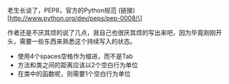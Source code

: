 老生长谈了，PEP8，官方的Python规范 \(链接\)\[http://www.python.org/dev/peps/pep-0008/\]

作者还是不厌其烦的说了几点，我自己也很厌其烦的写出来吧，因为毕竟刚刚开头，需要一些东西来熟悉这个持续写入的状态。



* 使用4个spaces空格作为缩进，而不是Tab
* 方法和类之间的距离应该以2个空白行为单位
* 在类中的函数呢，则需要1个空白行为单位



